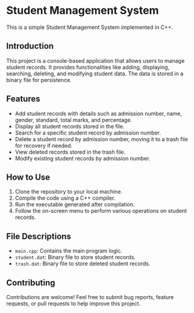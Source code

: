 # Student Management System

This is a simple Student Management System implemented in C++.

## Introduction

This project is a console-based application that allows users to manage student records. It provides functionalities like adding, displaying, searching, deleting, and modifying student data. The data is stored in a binary file for persistence.

## Features

- Add student records with details such as admission number, name, gender, standard, total marks, and percentage.
- Display all student records stored in the file.
- Search for a specific student record by admission number.
- Delete a student record by admission number, moving it to a trash file for recovery if needed.
- View deleted records stored in the trash file.
- Modify existing student records by admission number.

## How to Use

1. Clone the repository to your local machine.
2. Compile the code using a C++ compiler.
3. Run the executable generated after compilation.
4. Follow the on-screen menu to perform various operations on student records.

## File Descriptions

- `main.cpp`: Contains the main program logic.
- `student.dat`: Binary file to store student records.
- `trash.dat`: Binary file to store deleted student records.

## Contributing

Contributions are welcome! Feel free to submit bug reports, feature requests, or pull requests to help improve this project.
